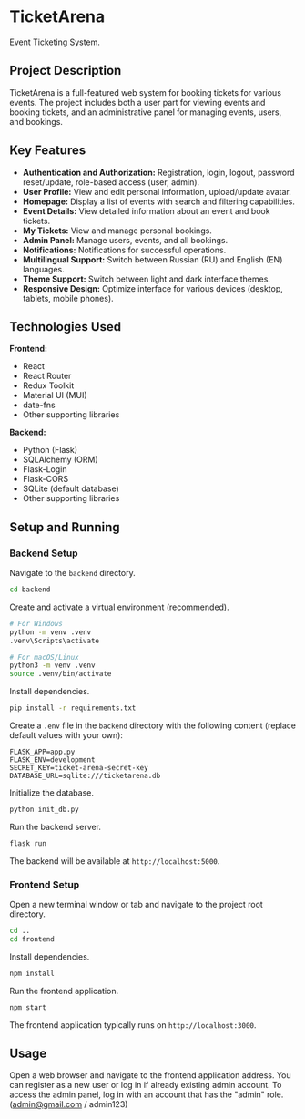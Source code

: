 # TicketArena

Event Ticketing System.

## Project Description

TicketArena is a full-featured web system for booking tickets for various events. The project includes both a user part for viewing events and booking tickets, and an administrative panel for managing events, users, and bookings.

## Key Features

- **Authentication and Authorization:** Registration, login, logout, password reset/update, role-based access (user, admin).
- **User Profile:** View and edit personal information, upload/update avatar.
- **Homepage:** Display a list of events with search and filtering capabilities.
- **Event Details:** View detailed information about an event and book tickets.
- **My Tickets:** View and manage personal bookings.
- **Admin Panel:** Manage users, events, and all bookings.
- **Notifications:** Notifications for successful operations.
- **Multilingual Support:** Switch between Russian (RU) and English (EN) languages.
- **Theme Support:** Switch between light and dark interface themes.
- **Responsive Design:** Optimize interface for various devices (desktop, tablets, mobile phones).

## Technologies Used

**Frontend:**
- React
- React Router
- Redux Toolkit
- Material UI (MUI)
- date-fns
- Other supporting libraries

**Backend:**
- Python (Flask)
- SQLAlchemy (ORM)
- Flask-Login
- Flask-CORS
- SQLite (default database)
- Other supporting libraries

## Setup and Running

### Backend Setup

Navigate to the `backend` directory.

```bash
cd backend
```

Create and activate a virtual environment (recommended).

```bash
# For Windows
python -m venv .venv
.venv\Scripts\activate

# For macOS/Linux
python3 -m venv .venv
source .venv/bin/activate
```

Install dependencies.

```bash
pip install -r requirements.txt
```

Create a `.env` file in the `backend` directory with the following content (replace default values with your own):

```dotenv
FLASK_APP=app.py
FLASK_ENV=development
SECRET_KEY=ticket-arena-secret-key
DATABASE_URL=sqlite:///ticketarena.db
```

Initialize the database.

```bash
python init_db.py
```

Run the backend server.

```bash
flask run
```

The backend will be available at `http://localhost:5000`.

### Frontend Setup

Open a new terminal window or tab and navigate to the project root directory.

```bash
cd ..
cd frontend
```

Install dependencies.

```bash
npm install
```

Run the frontend application.

```bash
npm start
```

The frontend application typically runs on `http://localhost:3000`.

## Usage

Open a web browser and navigate to the frontend application address. You can register as a new user or log in if already existing admin account. To access the admin panel, log in with an account that has the "admin" role. (admin@gmail.com / admin123)
